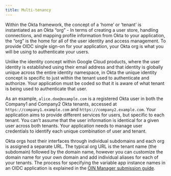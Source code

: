 ```yaml
---
title: Multi-tenancy
---
```


Within the Okta framework, the concept of a ‘home’ or ‘tenant’ is instantiated as an Okta “org” -  In terms of creating a user store, handling connections, and mapping profile information from Okta to your application, the “org” is the home for all of the user identity and access management. To provide OIDC single sign-on for your application, your Okta org is what you will be using to authenticate your users.

Unlike the identity concept within Google Cloud products, where the user identity is established using their email address and that identity is globally unique across the entire identity namespace, in Okta the unique identity concept is specific to just within the tenant used to authenticate and authorize. Your application must be coded so that it is aware of what tenant is being used to authenticate that user.

As an example, `alice.doe@example.com` is a registered Okta user in both the Company1 and Company2 Okta tenants, accessed at `https://company1.example.com` and `https://company2.example.com`. Your application aims to provide different services for users, but specific to each tenant. You can’t assume that the user information is identical for a given user across both tenants. Your application needs to manage user credentials to identify each unique combination of user and tenant.

Okta orgs host their interfaces through individual subdomains and each org is assigned a separate URL. The typical org URL is the tenant name (the subdomain) followed by the domain name, however you can customize the domain name for your own domain and add individual aliases for each of your tenants. The process for specifying the variable app instance names in an OIDC application is explained in the [OIN Manager submission guide](https://developer.okta.com/docs/guides/submit-app/openidconnect/submission2-specific/).

<NextSectionLink/>
